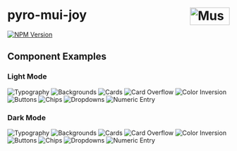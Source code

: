 # pyro-mui-joy [<img src="https:/cdn.mussonindustrial.com/files/public/images/emblem.svg" alt="Musson Industrial Logo" width="90" height="40" align="right">][pyro]

[![NPM Version][npm-img]][npm-url]

## Component Examples

### Light Mode

![Typography](./output/joy-light/components/typography.png?raw=true)
![Backgrounds](./output/joy-light/components/background.png?raw=true)
![Cards](./output/joy-light/components/card.png?raw=true)
![Card Overflow](./output/joy-light/components/card-overflow.png?raw=true)
![Color Inversion](./output/joy-light/components/color-inversion.png?raw=true)
![Buttons](./output/joy-light/components/button.png?raw=true)
![Chips](./output/joy-light/components/chip.png?raw=true)
![Dropdowns](./output/joy-light/components/dropdown.png?raw=true)
![Numeric Entry](./output/joy-light/components/numeric-entry.png?raw=true)

### Dark Mode

![Typography](./output/joy-dark/components/typography.png?raw=true)
![Backgrounds](./output/joy-dark/components/background.png?raw=true)
![Cards](./output/joy-dark/components/card.png?raw=true)
![Card Overflow](./output/joy-dark/components/card-overflow.png?raw=true)
![Color Inversion](./output/joy-dark/components/color-inversion.png?raw=true)
![Buttons](./output/joy-dark/components/button.png?raw=true)
![Chips](./output/joy-dark/components/chip.png?raw=true)
![Dropdowns](./output/joy-dark/components/dropdown.png?raw=true)
![Numeric Entry](./output/joy-dark/components/numeric-entry.png?raw=true)

[npm-img]: https:/img.shields.io/npm/v/@mussonindustrial/pyro-mui-joy.svg
[npm-url]: https:/www.npmjs.com/package/@mussonindustrial/pyro-mui-joy
[pyro]: https:/github.com/mussonindustrial/pyro
[mui-joy]: https:/github.com/mui/material-ui/tree/master/packages/mui-joy
[pyro-mui-joy]: https:/github.com/mussonindustrial/pyro/tree/main/packages/pyro-mui-joy
